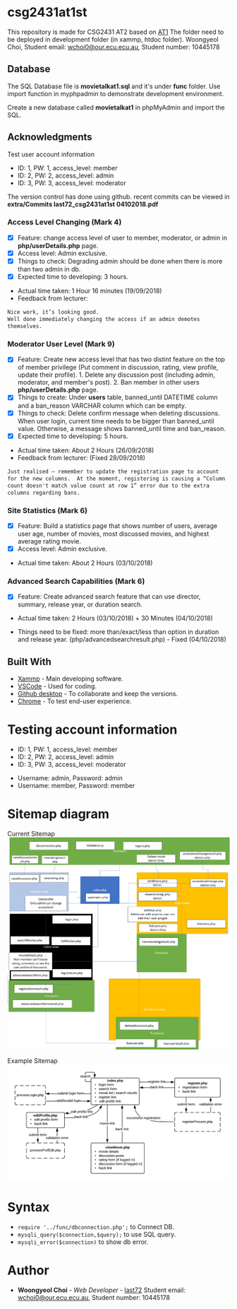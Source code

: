 # csg2431at1st
This repository is made for CSG2431 AT2 based on [AT1](https://github.com/last72/csg2431at1st/releases/tag/v1.0)
The folder need to be deployed in development folder (in xammp, htdoc folder).
Woongyeol Choi, Student email: wchoi0@our.ecu.ecu.au, Student number: 10445178

## Database
The SQL Database file is **movietalkat1.sql** and it's under **func** folder.
Use import function in myphpadmin to demonstrate development environment.

Create a new database called **movietalkat1** in phpMyAdmin and import the SQL.

## Acknowledgments

Test user account information
- ID: 1, PW: 1, access_level: member
- ID: 2, PW: 2, access_level: admin
- ID: 3, PW: 3, access_level: moderator

The version control has done using github. recent commits can be viewed in **extra/Commits last72_csg2431at1st 04102018.pdf**


### Access Level Changing (Mark 4)
- [X] Feature: change access level of user to member, moderator, or admin in **php/userDetails.php** page.
- [X] Access level: Admin exclusive.
- [X] Things to check: Degrading admin should be done when there is more than two admin in db.
- [X] Expected time to developing: 3 hours.
* Actual time taken: 1 Hour 16 minutes (19/09/2018)
* Feedback from lecturer:
```
Nice work, it’s looking good.
Well done immediately changing the access if an admin demotes themselves.
```

### Moderator User Level (Mark 9)
- [X] Feature: Create new access level that has two distint feature on the top of member privilege (Put comment in discussion, rating, view profile, update their profile). 1. Delete any discussion post (including admin, moderator, and member's post). 2. Ban member in other users **php/userDetails.php** page.
- [X] Things to create: Under **users** table, banned_until DATETIME column and a ban_reason VARCHAR column which can be empty.
- [X] Things to check: Delete confirm message when deleting discussions. When user login, current time needs to be bigger than banned_until value. Otherwise, a message shows banned_until time and ban_reason.
- [X] Expected time to developing: 5 hours.
* Actual time taken: About 2 Hours (26/09/2018)
* Feedback from lecturer: (Fixed 28/09/2018)
```
Just realised – remember to update the registration page to account for the new columns.  At the moment, registering is causing a “Column count doesn't match value count at row 1” error due to the extra columns regarding bans.
```

### Site Statistics (Mark 6)
- [X] Feature: Build a statistics page that shows number of users, average user age, number of movies, most discussed movies, and highest average rating movie.
- [X] Access level: Admin exclusive.
* Actual time taken: About 2 Hours (03/10/2018)

### Advanced Search Capabilities (Mark 6)
- [X] Feature: Create advanced search feature that can use director, summary, release year, or duration search.
* Actual time taken: 2 Hours (03/10/2018) + 30 Minutes (04/10/2018)

* Things need to be fixed: more than/exact/less than option in duration and release year. (php/advancedsearchresult.php) - Fixed (04/10/2018)

## Built With

* [Xammp](https://www.apachefriends.org/index.html) - Main developing software.
* [VSCode](https://code.visualstudio.com/) - Used for coding.
* [Github desktop](https://desktop.github.com/) - To collaborate and keep the versions.
* [Chrome](https://www.google.com/chrome/) - To test end-user experience.

# Testing account information
- ID: 1, PW: 1, access_level: member
- ID: 2, PW: 2, access_level: admin
- ID: 3, PW: 3, access_level: moderator
* Username: admin, Password: admin
* Username: member, Password: member
 
# Sitemap diagram
Current Sitemap
![Sitemap](/img/diagram.png?raw=true "Sitemap")

Example Sitemap
![Sitemap](/img/sitemapexample.png?raw=true "exampleSitemap")

# Syntax
* ```require '../func/dbconnection.php';``` to Connect DB.
* ```mysqli_query($connection,$query);``` to use SQL query.
* ```mysqli_error($connection)``` to show db error.


# Author

* **Woongyeol Choi** - *Web Developer* - [last72](https://github.com/last72/)
Student email: wchoi0@our.ecu.ecu.au, Student number: 10445178